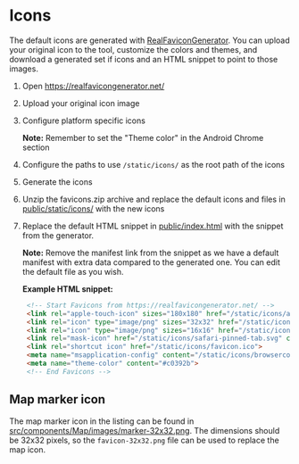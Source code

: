 # Icons

The default icons are generated with [RealFaviconGenerator](https://realfavicongenerator.net/). You
can upload your original icon to the tool, customize the colors and themes, and download a generated
set if icons and an HTML snippet to point to those images.

1.  Open https://realfavicongenerator.net/

1.  Upload your original icon image

1.  Configure platform specific icons

    **Note:** Remember to set the "Theme color" in the Android Chrome section

1.  Configure the paths to use `/static/icons/` as the root path of the icons

1.  Generate the icons

1.  Unzip the favicons.zip archive and replace the default icons and files in
    [public/static/icons/](../public/static/icons/) with the new icons

1.  Replace the default HTML snippet in [public/index.html](../public/index.html) with the snippet
    from the generator.

    **Note:** Remove the manifest link from the snippet as we have a default manifest with extra
    data compared to the generated one. You can edit the default file as you wish.

    **Example HTML snippet:**

    ```html
     <!-- Start Favicons from https://realfavicongenerator.net/ -->
     <link rel="apple-touch-icon" sizes="180x180" href="/static/icons/apple-touch-icon.png">
     <link rel="icon" type="image/png" sizes="32x32" href="/static/icons/favicon-32x32.png">
     <link rel="icon" type="image/png" sizes="16x16" href="/static/icons/favicon-16x16.png">
     <link rel="mask-icon" href="/static/icons/safari-pinned-tab.svg" color="#c0392b">
     <link rel="shortcut icon" href="/static/icons/favicon.ico">
     <meta name="msapplication-config" content="/static/icons/browserconfig.xml">
     <meta name="theme-color" content="#c0392b">
     <!-- End Favicons -->
    ```

## Map marker icon

The map marker icon in the listing can be found in
[src/components/Map/images/marker-32x32.png](../src/components/Map/images/marker-32x32.png). The
dimensions should be 32x32 pixels, so the `favicon-32x32.png` file can be used to replace the map
icon.
